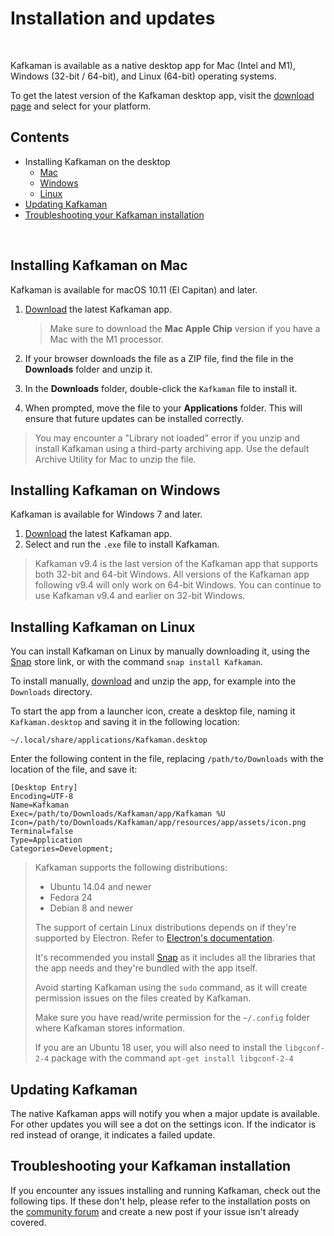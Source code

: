 # Installation and updates

<br />

Kafkaman is available as a native desktop app for Mac (Intel and M1), Windows (32-bit / 64-bit), and Linux (64-bit) operating systems.

To get the latest version of the Kafkaman desktop app, visit the [download page](https://github.com/Kafkaman-lab/kafkaman-app/releases) and select for your platform.

## Contents

* Installing Kafkaman on the desktop
    * [Mac](#installing-Kafkaman-on-mac)
    * [Windows](#installing-Kafkaman-on-windows)
    * [Linux](#installing-Kafkaman-on-linux)
* [Updating Kafkaman](#updating-Kafkaman)
* [Troubleshooting your Kafkaman installation](#troubleshooting-your-kafkaman-installation)

<br />

## Installing Kafkaman on Mac

Kafkaman is available for macOS 10.11 (El Capitan) and later.

1. [Download](https://github.com/Kafkaman-lab/Kafkaman-app/releases) the latest Kafkaman app.

    > Make sure to download the **Mac Apple Chip** version if you have a Mac with the M1 processor.

1. If your browser downloads the file as a ZIP file, find the file in the **Downloads** folder and unzip it.
1. In the **Downloads** folder, double-click the `Kafkaman` file to install it.
1. When prompted, move the file to your __Applications__ folder. This will ensure that future updates can be installed correctly.

> You may encounter a "Library not loaded" error if you unzip and install Kafkaman using a third-party archiving app. Use the default Archive Utility for Mac to unzip the file.

## Installing Kafkaman on Windows

Kafkaman is available for Windows 7 and later.

1. [Download](https://github.com/kafkaman-lab/kafkaman-app/releases) the latest Kafkaman app.
1. Select and run the `.exe` file to install Kafkaman.

> Kafkaman v9.4 is the last version of the Kafkaman app that supports both 32-bit and 64-bit Windows. All versions of the Kafkaman app following v9.4 will only work on 64-bit Windows. You can continue to use Kafkaman v9.4 and earlier on 32-bit Windows.

## Installing Kafkaman on Linux

You can install Kafkaman on Linux by manually downloading it, using the [Snap](https://snapcraft.io/kafkaman) store link, or with the command `snap install Kafkaman`.

To install manually, [download](https://github.com/Kafkaman-lab/kafkaman-app/releases) and unzip the app, for example into the `Downloads` directory.

To start the app from a launcher icon, create a desktop file, naming it `Kafkaman.desktop` and saving it in the following location:

```shell
~/.local/share/applications/Kafkaman.desktop
```

Enter the following content in the file, replacing `/path/to/Downloads` with the location of the file, and save it:

```shell
[Desktop Entry]
Encoding=UTF-8
Name=Kafkaman
Exec=/path/to/Downloads/Kafkaman/app/Kafkaman %U
Icon=/path/to/Downloads/Kafkaman/app/resources/app/assets/icon.png
Terminal=false
Type=Application
Categories=Development;
```

> Kafkaman supports the following distributions:
>
> * Ubuntu 14.04 and newer
> * Fedora 24
> * Debian 8 and newer
>
> The support of certain Linux distributions depends on if they're supported by Electron. Refer to [Electron's documentation](https://www.electronjs.org/docs/tutorial/support#linux).
>
> It's recommended you install [Snap](https://snapcraft.io/kafkaman) as it includes all the libraries that the app needs and they're bundled with the app itself.
>
> Avoid starting Kafkaman using the `sudo` command, as it will create permission issues on the files created by Kafkaman.
>
> Make sure you have read/write permission for the `~/.config` folder where Kafkaman stores information.
>
> If you are an Ubuntu 18 user, you will also need to install the `libgconf-2-4` package with the command `apt-get install libgconf-2-4`

## Updating Kafkaman

The native Kafkaman apps will notify you when a major update is available. For other updates you will see a dot on the settings icon. If the indicator is red instead of orange, it indicates a failed update.


## Troubleshooting your Kafkaman installation

If you encounter any issues installing and running Kafkaman, check out the following tips. If these don't help, please refer to the installation posts on the [community forum](https://github.com/kafkaman-lab/kafkaman-app) and create a new post if your issue isn't already covered.
